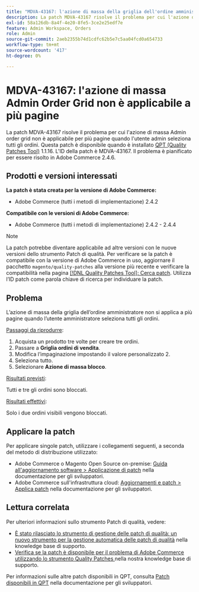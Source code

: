 ```yaml
---
title: "MDVA-43167: l'azione di massa della griglia dell'ordine amministratore non è applicabile a più pagine"
description: La patch MDVA-43167 risolve il problema per cui l'azione di massa Admin order grid non è applicabile per più pagine quando l'utente admin seleziona tutti gli ordini. Questa patch è disponibile quando è installato [Quality Patches Tool (QPT)](/help/announcements/adobe-commerce-announcements/magento-quality-patches-released-new-tool-to-self-serve-quality-patches.md) 1.1.16. L'ID della patch è MDVA-43167. Il problema è pianificato per essere risolto in Adobe Commerce 2.4.6.
exl-id: 58a126db-8a4f-4e20-8fe5-3ce2e25edf7e
feature: Admin Workspace, Orders
role: Admin
source-git-commit: 2aeb2355b74d1cdfc62b5e7c5aa04fcd0a654733
workflow-type: tm+mt
source-wordcount: '417'
ht-degree: 0%

---
```


# MDVA-43167: l&#39;azione di massa Admin Order Grid non è applicabile a più pagine

La patch MDVA-43167 risolve il problema per cui l&#39;azione di massa Admin order grid non è applicabile per più pagine quando l&#39;utente admin seleziona tutti gli ordini. Questa patch è disponibile quando è installato [QPT (Quality Patches Tool)](/help/announcements/adobe-commerce-announcements/magento-quality-patches-released-new-tool-to-self-serve-quality-patches.md) 1.1.16. L&#39;ID della patch è MDVA-43167. Il problema è pianificato per essere risolto in Adobe Commerce 2.4.6.

## Prodotti e versioni interessati

**La patch è stata creata per la versione di Adobe Commerce:**

* Adobe Commerce (tutti i metodi di implementazione) 2.4.2

**Compatibile con le versioni di Adobe Commerce:**

* Adobe Commerce (tutti i metodi di implementazione) 2.4.2 - 2.4.4

>[!NOTE]
>
>La patch potrebbe diventare applicabile ad altre versioni con le nuove versioni dello strumento Patch di qualità. Per verificare se la patch è compatibile con la versione di Adobe Commerce in uso, aggiornare il pacchetto `magento/quality-patches` alla versione più recente e verificare la compatibilità nella pagina [[!DNL Quality Patches Tool]: Cerca patch](https://experienceleague.adobe.com/tools/commerce-quality-patches/index.html). Utilizza l’ID patch come parola chiave di ricerca per individuare la patch.

## Problema

L’azione di massa della griglia dell’ordine amministratore non si applica a più pagine quando l’utente amministratore seleziona tutti gli ordini.

<u>Passaggi da riprodurre</u>:

1. Acquista un prodotto tre volte per creare tre ordini.
1. Passare a **Griglia ordini di vendita**.
1. Modifica l’impaginazione impostando il valore personalizzato 2.
1. Seleziona tutto.
1. Selezionare **Azione di massa blocco**.

<u>Risultati previsti</u>:

Tutti e tre gli ordini sono bloccati.

<u>Risultati effettivi</u>:

Solo i due ordini visibili vengono bloccati.

## Applicare la patch

Per applicare singole patch, utilizzare i collegamenti seguenti, a seconda del metodo di distribuzione utilizzato:

* Adobe Commerce o Magento Open Source on-premise: [Guida all&#39;aggiornamento software > Applicazione di patch](https://experienceleague.adobe.com/en/docs/commerce-operations/tools/quality-patches-tool/usage) nella documentazione per gli sviluppatori.
* Adobe Commerce sull&#39;infrastruttura cloud: [Aggiornamenti e patch > Applica patch](https://experienceleague.adobe.com/en/docs/commerce-cloud-service/user-guide/develop/upgrade/apply-patches) nella documentazione per gli sviluppatori.

## Lettura correlata

Per ulteriori informazioni sullo strumento Patch di qualità, vedere:

* [È stato rilasciato lo strumento di gestione delle patch di qualità: un nuovo strumento per la gestione automatica delle patch di qualità](/help/announcements/adobe-commerce-announcements/magento-quality-patches-released-new-tool-to-self-serve-quality-patches.md) nella knowledge base di supporto.
* [Verifica se la patch è disponibile per il problema di Adobe Commerce utilizzando lo strumento Quality Patches ](/help/support-tools/patches-available-in-qpt-tool/check-patch-for-magento-issue-with-magento-quality-patches.md) nella nostra knowledge base di supporto.

Per informazioni sulle altre patch disponibili in QPT, consulta [Patch disponibili in QPT](https://experienceleague.adobe.com/tools/commerce-quality-patches/index.html) nella documentazione per gli sviluppatori.
